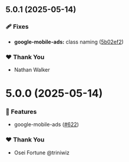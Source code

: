 ## 5.0.1 (2025-05-14)

### 🩹 Fixes

- **google-mobile-ads:** class naming ([5b02ef2](https://github.com/NativeScript/plugins/commit/5b02ef2))

### ❤️ Thank You

- Nathan Walker

# 5.0.0 (2025-05-14)

### 🚀 Features

- google-mobile-ads ([#622](https://github.com/NativeScript/plugins/pull/622))

### ❤️ Thank You

- Osei Fortune @triniwiz